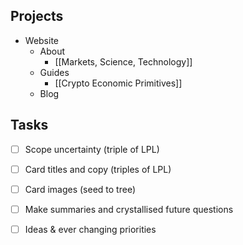 ## Projects
- Website
	- About
		- [[Markets, Science, Technology]]
	- Guides
		- [[Crypto Economic Primitives]] 
	- Blog

## Tasks
- [ ] Scope uncertainty (triple of LPL)
- [ ] Card titles and copy (triples of LPL)
- [ ] Card images (seed to tree)
- [ ] Make summaries and crystallised future questions
- [ ] Ideas & ever changing priorities

